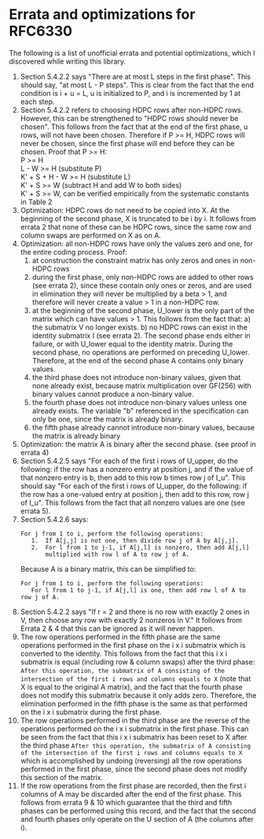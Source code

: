 # Errata and optimizations for RFC6330

The following is a list of unofficial errata and potential optimizations, which I discovered while writing this library.

1) Section 5.4.2.2 says "There are at most L steps in the first phase". This should say, "at most L - P steps".
This is clear from the fact that the end condition is i + u = L, u is initialized to P, and i is incremented by 1
at each step.
2) Section 5.4.2.2 refers to choosing HDPC rows after non-HDPC rows. However, this can be strengthened to
"HDPC rows should never be chosen". This follows from the fact that at the end of the first phase, u rows, will
not have been chosen. Therefore if P >= H, HDPC rows will never be chosen, since the first phase will end before
they can be chosen.
Proof that P >= H:  
P >= H  
L - W >= H (substitute P)  
K' + S + H - W >= H (substitute L)  
K' + S >= W (subtract H and add W to both sides)  
K' + S >= W, can be verified empirically from the systematic constants in Table 2
3) Optimization: HDPC rows do not need to be copied into X. At the beginning of the second phase, X is truncated to be
i by i. It follows from errata 2 that none of these can be HDPC rows, since the same row and column swaps are performed
on X as on A.
4) Optimization: all non-HDPC rows have only the values zero and one, for the entire coding process. Proof:
    1) at construction the constraint matrix has only zeros and ones in non-HDPC rows
    2) during the first phase, only non-HDPC rows are added to other rows (see errata 2), since these contain only
    ones or zeros, and are used in elimination they will never be multiplied by a beta > 1, and therefore will never
    create a value > 1 in a non-HDPC row.
    3) at the beginning of the second phase, U_lower is the only part of the matrix which can have values > 1. This
    follows from the fact that: a) the submatrix V no longer exists. b) no HDPC rows can exist in the identity submatrix
    I (see errata 2). The second phase ends either in failure, or with U_lower equal to the identity matrix. During
    the second phase, no operations are performed on preceding U_lower. Therefore, at the end of the second
    phase A contains only binary values.
    4) the third phase does not introduce non-binary values, given that none already exist, because matrix
    multiplication over GF(256) with binary values cannot produce a non-binary value.
    5) the fourth phase does not introduce non-binary values unless one already exists. The variable "b"
    referenced in the specification can only be one, since the matrix is already binary.
    6) the fifth phase already cannot introduce non-binary values, because the matrix is already binary
5) Optimization: the matrix A is binary after the second phase. (see proof in errata 4)
6) Section 5.4.2.5 says "For each of the first i rows of U_upper, do the following: if the row has a nonzero
entry at position j, and if the value of that nonzero entry is b, then add to this row b times row j of I_u". This
should say "For each of the first i rows of U_upper, do the following: if the row has a one-valued entry at position
j, then add to this row, row j of I_u". This follows from the fact that all nonzero values are one (see errata 5).
7) Section 5.4.2.6 says:
    ```
    For j from 1 to i, perform the following operations:
       1.  If A[j,j] is not one, then divide row j of A by A[j,j].
       2.  For l from 1 to j-1, if A[j,l] is nonzero, then add A[j,l]
           multiplied with row l of A to row j of A.
    ```
   Because A is a binary matrix, this can be simplified to:
    ```
    For j from 1 to i, perform the following operations:
       For l from 1 to j-1, if A[j,l] is one, then add row l of A to row j of A.
    ```
8) Section 5.4.2.2 says "If r = 2 and there is no row with exactly 2 ones in V, then choose any row with exactly 2
nonzeros in V." It follows from Errata 2 & 4 that this can be ignored as it will never happen.
9) The row operations performed in the fifth phase are the same operations performed in the first phase on the i x i
submatrix which is converted to the identity. This follows from the fact that this i x i submatrix is equal
(including row & column swaps) after the third phase:
`After this operation, the submatrix of A consisting of the intersection of the first i rows and columns equals to X`
(note that X is equal to the original A matrix), and the fact that the fourth phase does not modify this submatrix
because it only adds zero. Therefore, the elimination performed in the fifth phase is the same as that performed
on the i x i submatrix during the first phase.
10) The row operations performed in the third phase are the reverse of the operations performed on the i x i submatrix
in the first phase. This can be seen from the fact that this i x i submatrix has been reset to X after the third phase
`After this operation, the submatrix of A consisting of the intersection of the first i rows and columns equals to X`
which is accomplished by undoing (reversing) all the row operations performed in the first phase, since the second phase
does not modify this section of the matrix.
11) If the row operations from the first phase are recorded, then the first i columns of A may be discarded
after the end of the first phase. This follows from errata 9 & 10 which guarantee that the third and fifth phases can
be performed using this record, and the fact that the second and fourth phases only operate on the U section of A
(the columns after i).
